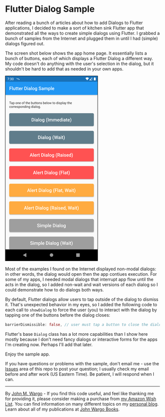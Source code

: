 # Flutter Dialog Sample

After reading a bunch of articles about how to add Dialogs to Flutter applications, I decided to make a sort of kitchen sink Flutter app that demonstrated all the ways to create simple dialogs using Flutter. I grabbed a bunch of samples from the Internet and plugged them in until I had (simple) dialogs figured out.

The screen shot below shows the app home page. It essentially lists a bunch of buttons, each of which displays a Flutter Dialog a different way. My code doesn't do anything with the user's selection in the dialog, but it shouldn't be hard to add that as needed in your own apps.

![Home Page](images/image-01.png)

Most of the examples I found on the Internet displayed non-modal dialogs: in other words, the dialog would open then the app contiues execution. For some of my apps, I needed modal dialogs that interrupt app flow until the acts in the dialog, so I added non-wait and wait versions of each dialog so I could demonstrate how to do dialogs both ways.

By default, Flutter dialogs allow users to tap outside of the dialog to dismiss it. That's unexpected behavior in my eyes, so I added the following code to each call to `showDialog` to force the user (you) to interact with the dialog by tapping one of the buttons before the dialog closes:

```dart
barrierDismissible: false, // user must tap a button to close the dialog
```

Flutter's base `Dialog` class has a lot more capabilities than I show here mostly because I don't need fancy dialogs or interactive forms for the apps I'm creating now. Perhaps I'll add that later.

Enjoy the sample app.

If you have questions or problems with the sample, don't email me - use the [Issues](https://github.com/johnwargo/flutter-dialog-sample/issues) area of this repo to post your question; I usually check my email before and after work (US Eastern Time). Be patient, I will respond when I can. 

***

By [John M. Wargo](http://www.johnwargo.com) - If you find this code useful, and feel like thanking me for providing it, please consider making a purchase from [my Amazon Wish List](https://amzn.com/w/1WI6AAUKPT5P9). You can find information on many different topics on my [personal blog](http://www.johnwargo.com). Learn about all of my publications at [John Wargo Books](http://www.johnwargobooks.com).
